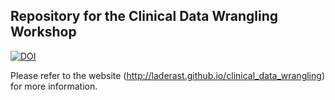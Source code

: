 ## Repository for the Clinical Data Wrangling Workshop

[![DOI](https://zenodo.org/badge/151426188.svg)](https://zenodo.org/badge/latestdoi/151426188)

Please refer to the website (http://laderast.github.io/clinical_data_wrangling) for more information.
